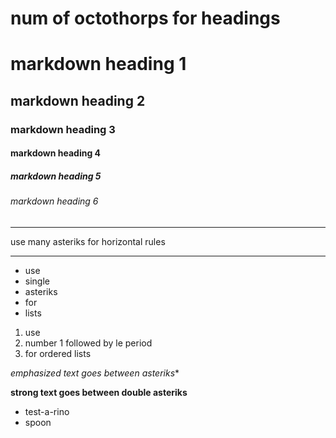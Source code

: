 
# num of octothorps for headings

# markdown heading 1
## markdown heading 2
### markdown heading 3
#### markdown heading 4
##### markdown heading 5
###### markdown heading 6

***
use many asteriks for horizontal rules
***

* use
* single
* asteriks
* for 
* lists
  
1. use
1. number 1 followed by le period
1. for ordered lists

*emphasized text goes between asteriks**

**strong text goes between double asteriks**

<ul><li>test-a-rino</li><li>spoon</li></ul>
